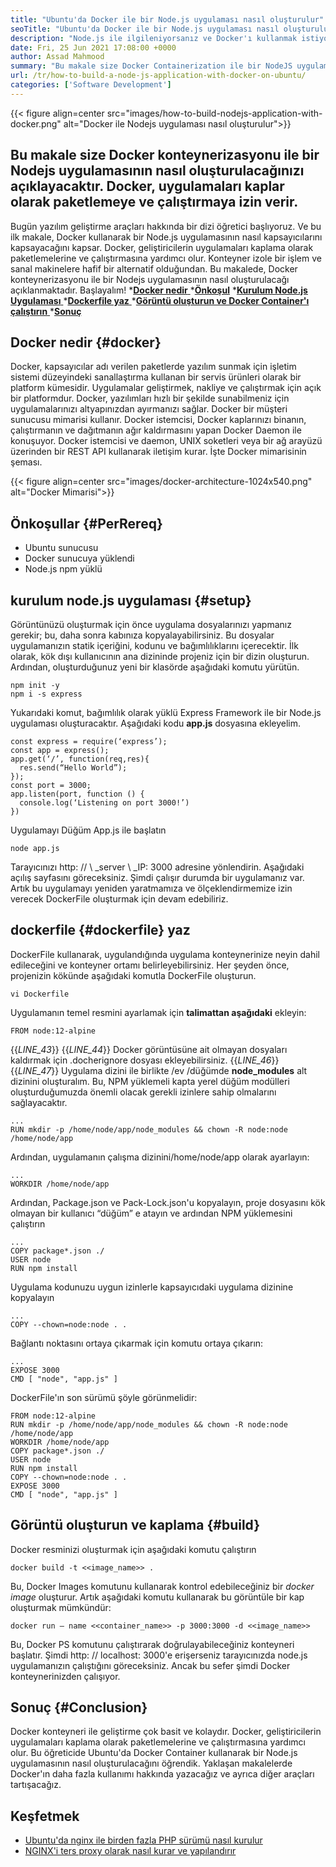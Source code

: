 ```yaml
---
title: "Ubuntu'da Docker ile bir Node.js uygulaması nasıl oluşturulur" 
seoTitle: "Ubuntu'da Docker ile bir Node.js uygulaması nasıl oluşturulur" 
description: "Node.js ile ilgileniyorsanız ve Docker'ı kullanmak istiyorsanız. Bu öğretici, Docker ile bir Nodejs uygulaması nasıl oluşturulacağınızı size yönlendirecektir." 
date: Fri, 25 Jun 2021 17:08:00 +0000
author: Assad Mahmood
summary: "Bu makale size Docker Containerization ile bir NodeJS uygulamasının nasıl oluşturulacağınızı açıklayacaktır. Docker, uygulamaları kaplar olarak paketlemeye ve çalıştırmaya izin verir." 
url: /tr/how-to-build-a-node-js-application-with-docker-on-ubuntu/
categories: ['Software Development']
---
```


{{< figure align=center src="images/how-to-build-nodejs-application-with-docker.png" alt="Docker ile Nodejs uygulaması nasıl oluşturulur">}}


## Bu makale size Docker konteynerizasyonu ile bir Nodejs uygulamasının nasıl oluşturulacağınızı açıklayacaktır. Docker, uygulamaları kaplar olarak paketlemeye ve çalıştırmaya izin verir.
Bugün yazılım geliştirme araçları hakkında bir dizi öğretici başlıyoruz. Ve bu ilk makale, Docker kullanarak bir Node.js uygulamasının nasıl kapsayıcılarını kapsayacağını kapsar. Docker, geliştiricilerin uygulamaları kaplama olarak paketlemelerine ve çalıştırmasına yardımcı olur. Konteyner izole bir işlem ve sanal makinelere hafif bir alternatif olduğundan. Bu makalede, Docker konteynerizasyonu ile bir Nodejs uygulamasının nasıl oluşturulacağı açıklanmaktadır. Başlayalım!
  *[**Docker nedir** ][1]
  ***[Önkoşul][2]** 
  *[**Kurulum Node.js Uygulaması** ][3]
  *[**Dockerfile yaz** ][4]
  *[**Görüntü oluşturun ve Docker Container'ı çalıştırın** ][5]
  *[**Sonuç** ][6]

## Docker nedir   {#docker}
Docker, kapsayıcılar adı verilen paketlerde yazılım sunmak için işletim sistemi düzeyindeki sanallaştırma kullanan bir servis ürünleri olarak bir platform kümesidir. Uygulamalar geliştirmek, nakliye ve çalıştırmak için açık bir platformdur. Docker, yazılımları hızlı bir şekilde sunabilmeniz için uygulamalarınızı altyapınızdan ayırmanızı sağlar.
Docker bir müşteri sunucusu mimarisi kullanır. Docker istemcisi, Docker kaplarınızı binanın, çalıştırmanın ve dağıtmanın ağır kaldırmasını yapan Docker Daemon ile konuşuyor. Docker istemcisi ve daemon, UNIX soketleri veya bir ağ arayüzü üzerinden bir REST API kullanarak iletişim kurar. İşte Docker mimarisinin şeması.

{{< figure align=center src="images/docker-architecture-1024x540.png" alt="Docker Mimarisi">}}


## Önkoşullar   {#PerRereq}
  * Ubuntu sunucusu
  * Docker sunucuya yüklendi
  * Node.js npm yüklü

## kurulum node.js uygulaması   {#setup}
Görüntünüzü oluşturmak için önce uygulama dosyalarınızı yapmanız gerekir; bu, daha sonra kabınıza kopyalayabilirsiniz. Bu dosyalar uygulamanızın statik içeriğini, kodunu ve bağımlılıklarını içerecektir.
İlk olarak, kök dışı kullanıcının ana dizininde projeniz için bir dizin oluşturun. Ardından, oluşturduğunuz yeni bir klasörde aşağıdaki komutu yürütün.
```
npm init -y
npm i -s express
```
Yukarıdaki komut, bağımlılık olarak yüklü Express Framework ile bir Node.js uygulaması oluşturacaktır. Aşağıdaki kodu **app.js**  dosyasına ekleyelim.
```
const express = require(‘express’);
const app = express();
app.get(‘/’, function(req,res){
  res.send(“Hello World”);
});
const port = 3000;
app.listen(port, function () {
  console.log(‘Listening on port 3000!’)
})
```
Uygulamayı Düğüm App.js ile başlatın
```
node app.js
```
Tarayıcınızı http: // \ _server \ _IP: 3000 adresine yönlendirin. Aşağıdaki açılış sayfasını göreceksiniz.
Şimdi çalışır durumda bir uygulamanız var. Artık bu uygulamayı yeniden yaratmamıza ve ölçeklendirmemize izin verecek DockerFile oluşturmak için devam edebiliriz.

## dockerfile   {#dockerfile} yaz
DockerFile kullanarak, uygulandığında uygulama konteynerinize neyin dahil edileceğini ve konteyner ortamı belirleyebilirsiniz.
Her şeyden önce, projenizin kökünde aşağıdaki komutla DockerFile oluşturun.
```
vi Dockerfile
```
Uygulamanın temel resmini ayarlamak için **talimattan aşağıdaki**  ekleyin:
```
FROM node:12-alpine
```
{{_LINE_43_}}
{{_LINE_44_}}
    Docker görüntüsüne ait olmayan dosyaları kaldırmak için .docherignore dosyası ekleyebilirsiniz.
{{_LINE_46_}}
{{_LINE_47_}}
Uygulama dizini ile birlikte /ev /düğümde **node_modules**  alt dizinini oluşturalım. Bu, NPM yüklemeli kapta yerel düğüm modülleri oluşturduğumuzda önemli olacak gerekli izinlere sahip olmalarını sağlayacaktır.
```
...
RUN mkdir -p /home/node/app/node_modules && chown -R node:node /home/node/app
```
Ardından, uygulamanın çalışma dizinini/home/node/app olarak ayarlayın:
```
...
WORKDIR /home/node/app
```
Ardından, Package.json ve Pack-Lock.json'u kopyalayın, proje dosyasını kök olmayan bir kullanıcı “düğüm” e atayın ve ardından NPM yüklemesini çalıştırın
```
...
COPY package*.json ./
USER node
RUN npm install
```
Uygulama kodunuzu uygun izinlerle kapsayıcıdaki uygulama dizinine kopyalayın
```
...
COPY --chown=node:node . .
```
Bağlantı noktasını ortaya çıkarmak için komutu ortaya çıkarın:
```
...
EXPOSE 3000
CMD [ "node", "app.js" ]
```
DockerFile'ın son sürümü şöyle görünmelidir:
```
FROM node:12-alpine
RUN mkdir -p /home/node/app/node_modules && chown -R node:node /home/node/app
WORKDIR /home/node/app
COPY package*.json ./
USER node
RUN npm install
COPY --chown=node:node . .
EXPOSE 3000
CMD [ "node", "app.js" ]
```

## Görüntü oluşturun ve kaplama   {#build}
Docker resminizi oluşturmak için aşağıdaki komutu çalıştırın
```
docker build -t <<image_name>> .
```
Bu, Docker Images komutunu kullanarak kontrol edebileceğiniz bir _docker image_ oluşturur. Artık aşağıdaki komutu kullanarak bu görüntüle bir kap oluşturmak mümkündür:
```
docker run — name <<container_name>> -p 3000:3000 -d <<image_name>>
```
Bu, Docker PS komutunu çalıştırarak doğrulayabileceğiniz konteyneri başlatır. Şimdi http: // localhost: 3000'e erişerseniz tarayıcınızda node.js uygulamanızın çalıştığını göreceksiniz. Ancak bu sefer şimdi Docker konteynerinizden çalışıyor.

## Sonuç   {#Conclusion}
Docker konteyneri ile geliştirme çok basit ve kolaydır. Docker, geliştiricilerin uygulamaları kaplama olarak paketlemelerine ve çalıştırmasına yardımcı olur. Bu öğreticide Ubuntu'da Docker Container kullanarak bir Node.js uygulamasının nasıl oluşturulacağını öğrendik. Yaklaşan makalelerde Docker'ın daha fazla kullanımı hakkında yazacağız ve ayrıca diğer araçları tartışacağız.

## Keşfetmek
  * [Ubuntu'da nginx ile birden fazla PHP sürümü nasıl kurulur][7]
  * [NGINX'i ters proxy olarak nasıl kurar ve yapılandırır][8]

  
[1]: #docker
[2]: #prereq
[3]: #setup
[4]: #dockerfile
[5]: #build
[6]: #conclusion
[7]: https://blog.containerize.com/web-server-solution-stack/how-to-install-multiple-php-versions-with-nginx-on-ubuntu/
[8]: https://blog.containerize.com/web-server-solution-stack/how-to-setup-and-configure-nginx-as-reverse-proxy/
